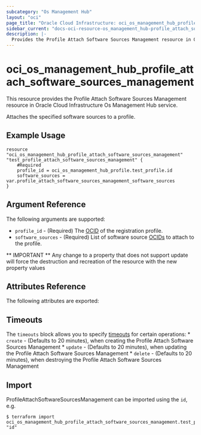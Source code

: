 ```yaml
---
subcategory: "Os Management Hub"
layout: "oci"
page_title: "Oracle Cloud Infrastructure: oci_os_management_hub_profile_attach_software_sources_management"
sidebar_current: "docs-oci-resource-os_management_hub-profile_attach_software_sources_management"
description: |-
  Provides the Profile Attach Software Sources Management resource in Oracle Cloud Infrastructure Os Management Hub service
---
```


# oci_os_management_hub_profile_attach_software_sources_management
This resource provides the Profile Attach Software Sources Management resource in Oracle Cloud Infrastructure Os Management Hub service.

Attaches the specified software sources to a profile.


## Example Usage

```hcl
resource "oci_os_management_hub_profile_attach_software_sources_management" "test_profile_attach_software_sources_management" {
	#Required
	profile_id = oci_os_management_hub_profile.test_profile.id
	software_sources = var.profile_attach_software_sources_management_software_sources
}
```

## Argument Reference

The following arguments are supported:

* `profile_id` - (Required) The [OCID](https://docs.cloud.oracle.com/iaas/Content/General/Concepts/identifiers.htm) of the registration profile.
* `software_sources` - (Required) List of software source [OCIDs](https://docs.cloud.oracle.com/iaas/Content/General/Concepts/identifiers.htm) to attach to the profile.


** IMPORTANT **
Any change to a property that does not support update will force the destruction and recreation of the resource with the new property values

## Attributes Reference

The following attributes are exported:


## Timeouts

The `timeouts` block allows you to specify [timeouts](https://registry.terraform.io/providers/oracle/oci/latest/docs/guides/changing_timeouts) for certain operations:
	* `create` - (Defaults to 20 minutes), when creating the Profile Attach Software Sources Management
	* `update` - (Defaults to 20 minutes), when updating the Profile Attach Software Sources Management
	* `delete` - (Defaults to 20 minutes), when destroying the Profile Attach Software Sources Management


## Import

ProfileAttachSoftwareSourcesManagement can be imported using the `id`, e.g.

```
$ terraform import oci_os_management_hub_profile_attach_software_sources_management.test_profile_attach_software_sources_management "id"
```

